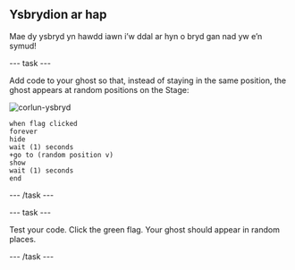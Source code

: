## Ysbrydion ar hap

Mae dy ysbryd yn hawdd iawn i’w ddal ar hyn o bryd gan nad yw e’n symud!

\--- task \---

Add code to your ghost so that, instead of staying in the same position, the ghost appears at random positions on the Stage:

![corlun-ysbryd](images/ghost-sprite.png)

```blocks3
when flag clicked
forever
hide
wait (1) seconds
+go to (random position v)
show
wait (1) seconds
end
```

\--- /task \---

\--- task \---

Test your code. Click the green flag. Your ghost should appear in random places.

\--- /task \---